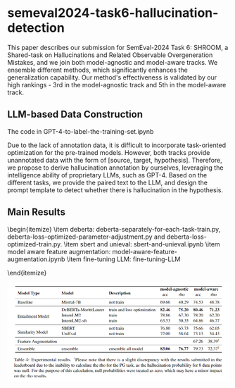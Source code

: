 # semeval2024-task6-hallucination-detection

This paper describes our submission for SemEval-2024 Task 6: SHROOM, a Shared-task on Hallucinations and Related Observable Overgeneration Mistakes, and we join both model-agnostic and model-aware tracks. We ensemble different methods, which significantly enhances the generalization capability. Our method's effectiveness is validated by our high rankings - 3rd in the model-agnostic track and 5th in the model-aware track.


## LLM-based Data Construction

The code in GPT-4-to-label-the-training-set.ipynb

Due to the lack of annotation data, it is difficult to incorporate task-oriented optimization for the pre-trained models. However, both tracks provide unannotated data with the form of [source, target, hypothesis]. Therefore, we propose to derive hallucination annotation by ourselves, leveraging the intelligence ability of proprietary LLMs, such as GPT-4. Based on the different tasks, we provide the paired text to the LLM, and design the prompt template to detect whether there is hallucination in the hypothesis.

## Main Results


\begin{itemize}
\item
  deberta: deberta-separately-for-each-task-train.py, deberta-loss-optimized-parameter-adjustment.py and deberta-loss-optimized-train.py.
\item
  sbert and unieval: sbert-and-unieval.ipynb
\item
  model aware feature augmentation: model-aware-feature-augmentation.ipynb
\item
  fine-tuning LLM: fine-tuning-LLM

\end{itemize}


![capture_20240222234101022](fig/result.bmp)
